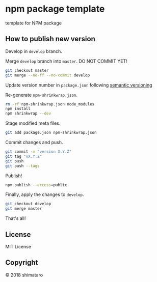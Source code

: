 npm package template
===

template for NPM package

## How to publish new version
Develop in `develop` branch.

Merge `develop` branch into `master`. DO NOT COMMIT YET!
```bash
git checkout master
git merge --no-ff --no-commit develop
```

Update version number in `package.json` following [semantic versioning](https://semver.org/)

Re-generate `npm-shrinkwrap.json`.
```bash
rm -rf npm-shrinkwrap.json node_modules
npm install
npm shrinkwrap --dev
```

Stage modified meta files.
```bash
git add package.json npm-shrinkwrap.json
```

Commit changes and push.
```bash
git commit -m "version X.Y.Z"
git tag "vX.Y.Z"
git push
git push --tags
```

Publish!
```bash
npm publish --access=public
```

Finally, apply the changes to `develop`.
```bash
git checkout develop
git merge master
```

That's all!

## License
MIT License

## Copyright
&copy; 2018 shimataro
